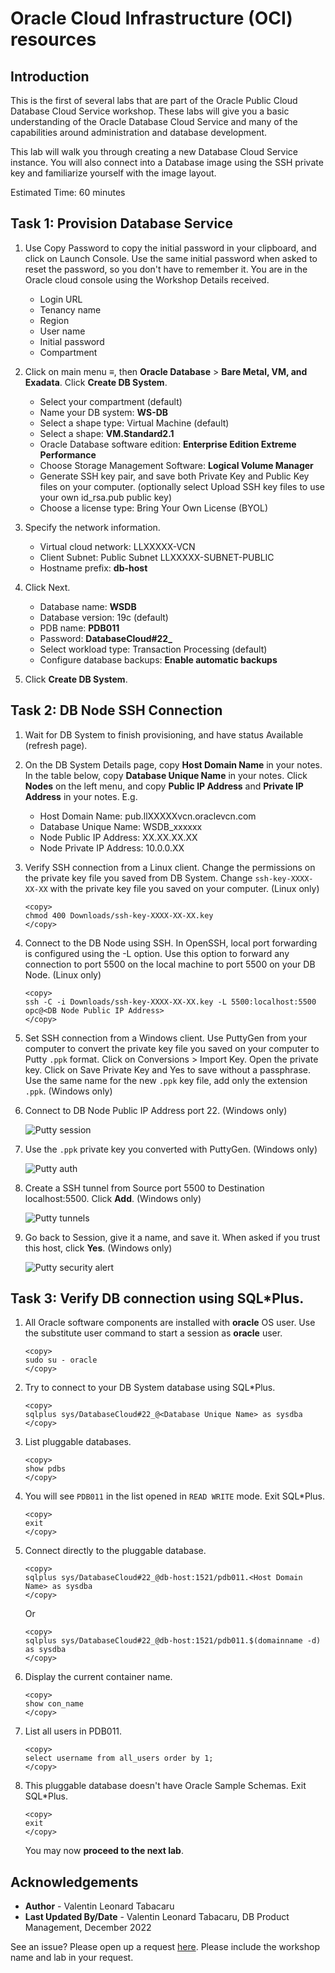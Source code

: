 # Oracle Cloud Infrastructure (OCI) resources

## Introduction

This is the first of several labs that are part of the Oracle Public Cloud Database Cloud Service workshop. These labs will give you a basic understanding of the Oracle Database Cloud Service and many of the capabilities around administration and database development.

This lab will walk you through creating a new Database Cloud Service instance. You will also connect into a Database image using the SSH private key and familiarize yourself with the image layout.

Estimated Time: 60 minutes

## Task 1: Provision Database Service

1. Use Copy Password to copy the initial password in your clipboard, and click on Launch Console. Use the same initial password when asked to reset the password, so you don't have to remember it. You are in the Oracle cloud console using the Workshop Details received.

    - Login URL 	
    - Tenancy name
    - Region
    - User name
    - Initial password
    - Compartment

2. Click on main menu ≡, then **Oracle Database** > **Bare Metal, VM, and Exadata**. Click **Create DB System**.

    - Select your compartment (default)
    - Name your DB system: **WS-DB**
    - Select a shape type: Virtual Machine (default)
    - Select a shape: **VM.Standard2.1**
    - Oracle Database software edition: **Enterprise Edition Extreme Performance**
    - Choose Storage Management Software: **Logical Volume Manager**
    - Generate SSH key pair, and save both Private Key and Public Key files on your computer. (optionally select Upload SSH key files to use your own id_rsa.pub public key)
    - Choose a license type: Bring Your Own License (BYOL)

3. Specify the network information.

    - Virtual cloud network: LLXXXXX-VCN
    - Client Subnet: Public Subnet LLXXXXX-SUBNET-PUBLIC
    - Hostname prefix: **db-host**

4. Click Next.

    - Database name: **WSDB**
    - Database version: 19c (default)
    - PDB name: **PDB011**
    - Password: **DatabaseCloud#22_**
    - Select workload type: Transaction Processing (default)
    - Configure database backups: **Enable automatic backups**

5. Click **Create DB System**.


## Task 2: DB Node SSH Connection

1. Wait for DB System to finish provisioning, and have status Available (refresh page).

2. On the DB System Details page, copy **Host Domain Name** in your notes. In the table below, copy **Database Unique Name** in your notes. Click **Nodes** on the left menu, and copy **Public IP Address** and **Private IP Address** in your notes. E.g.
    - Host Domain Name: pub.llXXXXXvcn.oraclevcn.com
    - Database Unique Name: WSDB_xxxxxx
    - Node Public IP Address: XX.XX.XX.XX
    - Node Private IP Address: 10.0.0.XX

3. Verify SSH connection from a Linux client. Change the permissions on the private key file you saved from DB System. Change `ssh-key-XXXX-XX-XX` with the private key file you saved on your computer. (Linux only)

    ````
    <copy>
    chmod 400 Downloads/ssh-key-XXXX-XX-XX.key
    </copy>
    ````

4. Connect to the DB Node using SSH. In OpenSSH, local port forwarding is configured using the -L option. Use this option to forward any connection to port 5500 on the local machine to port 5500 on your DB Node.  (Linux only)

    ````
    <copy>
    ssh -C -i Downloads/ssh-key-XXXX-XX-XX.key -L 5500:localhost:5500 opc@<DB Node Public IP Address>
    </copy>
    ````

5. Set SSH connection from a Windows client. Use PuttyGen from your computer to convert the private key file you saved on your computer to Putty `.ppk` format. Click on Conversions > Import Key. Open the private key. Click on Save Private Key and Yes to save without a passphrase. Use the same name for the new `.ppk` key file, add only the extension `.ppk`. (Windows only)

6. Connect to DB Node Public IP Address port 22. (Windows only)

    ![Putty session](./images/putty-session.png "")

7. Use the `.ppk` private key you converted with PuttyGen. (Windows only)

    ![Putty auth](./images/putty-auth.png "")

8. Create a SSH tunnel from Source port 5500 to Destination localhost:5500. Click **Add**. (Windows only)

    ![Putty tunnels](./images/putty-tunnels.png "")

9. Go back to Session, give it a name, and save it. When asked if you trust this host, click **Yes**. (Windows only)

    ![Putty security alert](./images/putty-security-alert.png "")


## Task 3: Verify DB connection using SQL*Plus.

1. All Oracle software components are installed with **oracle** OS user. Use the substitute user command to start a session as **oracle** user.

    ````
    <copy>
    sudo su - oracle
    </copy>
    ````

2. Try to connect to your DB System database using SQL*Plus.

    ````
    <copy>
    sqlplus sys/DatabaseCloud#22_@<Database Unique Name> as sysdba
    </copy>
    ````

3. List pluggable databases.

    ````
    <copy>
    show pdbs
    </copy>
    ````

4. You will see `PDB011` in the list opened in `READ WRITE` mode. Exit SQL*Plus.

    ````
    <copy>
    exit
    </copy>
    ````

5. Connect directly to the pluggable database.

    ````
    <copy>
    sqlplus sys/DatabaseCloud#22_@db-host:1521/pdb011.<Host Domain Name> as sysdba
    </copy>
    ````

    Or

    ````
    <copy>
    sqlplus sys/DatabaseCloud#22_@db-host:1521/pdb011.$(domainname -d) as sysdba
    </copy>
    ````

6. Display the current container name.

    ````
    <copy>
    show con_name
    </copy>
    ````

7. List all users in PDB011.

    ````
    <copy>
    select username from all_users order by 1;
    </copy>
    ````

8. This pluggable database doesn't have Oracle Sample Schemas. Exit SQL*Plus.

    ````
    <copy>
    exit
    </copy>
    ````

    You may now **proceed to the next lab**.

## Acknowledgements

- **Author** - Valentin Leonard Tabacaru
- **Last Updated By/Date** - Valentin Leonard Tabacaru, DB Product Management, December 2022

See an issue? Please open up a request [here](https://github.com/oracle/learning-library/issues). Please include the workshop name and lab in your request.
